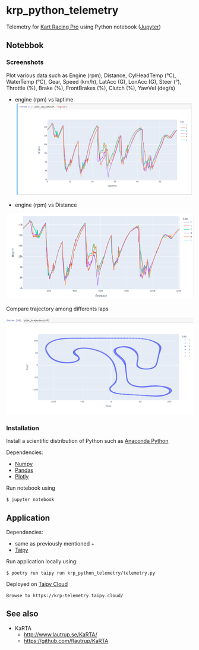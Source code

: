# krp_python_telemetry

Telemetry for [Kart Racing Pro](https://www.kartracing-pro.com/) using Python notebook ([Jupyter](https://jupyter.org/))


## Notebbok
### Screenshots

Plot various data such as Engine (rpm), Distance,	CylHeadTemp	(°C), WaterTemp (°C), Gear, Speed	(km/h), LatAcc (G), LonAcc (G), Steer (°), Throttle (%), Brake (%), FrontBrakes (%), Clutch (%), YawVel (deg/s)

- engine (rpm) vs laptime
![Engine_vs_Laptime](screenshots/Engine_vs_Laptime.PNG)

- engine (rpm) vs Distance

![Engine_vs_Distance](screenshots/Engine_vs_Distance.PNG)

Compare trajectory among differents laps

![Engine_vs_Distance](screenshots/Trajectory.PNG)


### Installation

Install a scientific distribution of Python such as [Anaconda Python](https://www.anaconda.com/download) 

Dependencies:
- [Numpy](https://numpy.org/)
- [Pandas](https://pandas.pydata.org/)
- [Plotly](https://plotly.com/)

Run notebook using

    $ jupyter notebook

## Application

Dependencies:
- same as previously mentioned +
- [Taipy](https://www.taipy.io/)

Run application locally using:

    $ poetry run taipy run krp_python_telemetry/telemetry.py

Deployed on [Taipy Cloud](https://www.taipy.io/cloud/)

    Browse to https://krp-telemetry.taipy.cloud/


## See also
- KaRTA
  - http://www.lautrup.se/KaRTA/
  - https://github.com/flautrup/KaRTA

